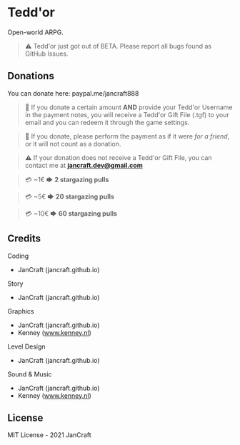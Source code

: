 # Tedd'or
Open-world ARPG.

> ⚠️ Tedd'or just got out of BETA. Please report all bugs found as GitHub Issues.

## Donations
You can donate here: paypal.me/jancraft888

> 💬 If you donate a certain amount **AND** provide your Tedd'or Username in the payment notes, you will receive a Tedd'or Gift File (.tgf) to your email and you can redeem it through the game settings.

> 💬 If you donate, please perform the payment as if it were *for a friend*, or it will not count as a donation.

> ⚠️ If your donation does not receive a Tedd'or Gift File, you can contact me at **jancraft.dev@gmail.com**

> 💳 ~1€ 🡆 **2 stargazing pulls**

> 💳 ~5€ 🡆 **20 stargazing pulls**

> 💳 ~10€ 🡆 **60 stargazing pulls**

## Credits
Coding
* JanCraft (jancraft.github.io)

Story
* JanCraft (jancraft.github.io)

Graphics
* JanCraft (jancraft.github.io)
* Kenney (www.kenney.nl)

Level Design
* JanCraft (jancraft.github.io)

Sound & Music
* JanCraft (jancraft.github.io)
* Kenney (www.kenney.nl)

## License
MIT License - 2021 JanCraft